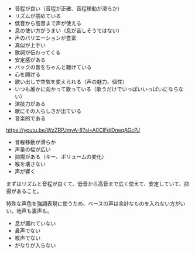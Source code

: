 - 音程が良い（音程が正確、音程移動が滑らか）
- リズムが掴めている
- 低音から高音まで声が使える
- 息の使い方がうまい（息が苦しそうではない）
- 声のバリエーションが豊富
- 真似が上手い
- 歌詞が伝わってくる
- 安定感がある
- バックの音をちゃんと聴けている
- 心を開ける
- 歌い出しで空気を変えられる（声の魅力、個性）
- いつも誰かに向かって歌っている（歌うだけでいっぱいいっぱいにならない）
- 演技力がある
- 歌にその人らしさが出ている
- 音楽的である

https://youtu.be/WzZRPJmyA-8?si=A0CIFdiDneqAGcPJ

- 音程移動が滑らか
- 声量の幅が広い
- 抑揚がある（キー、ボリュームの変化）
- 喉を壊さない
- 声が響く

まずはリズムと音程が良くて、低音から高音まで広く使えて、安定していて、抑揚があること。

特殊な声色を強調表現に使うため、ベースの声は余計なものを入れない方がいい。地声も裏声も。

- 息が漏れていない
- 鼻声でない
- 喉声でない
- がなりが入らない
